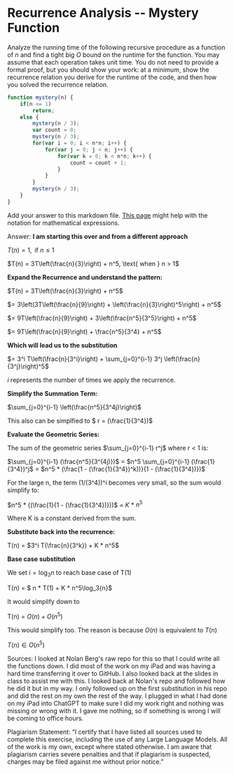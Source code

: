 # Recurrence Analysis -- Mystery Function

Analyze the running time of the following recursive procedure as a function of
$n$ and find a tight big $O$ bound on the runtime for the function. You may
assume that each operation takes unit time. You do not need to provide a formal
proof, but you should show your work: at a minimum, show the recurrence relation
you derive for the runtime of the code, and then how you solved the recurrence
relation.

```javascript
function mystery(n) {
    if(n <= 1)
        return;
    else {
        mystery(n / 3);
        var count = 0;
        mystery(n / 3);
        for(var i = 0; i < n*n; i++) {
            for(var j = 0; j < n; j++) {
                for(var k = 0; k < n*n; k++) {
                    count = count + 1;
                }
            }
        }
        mystery(n / 3);
    }
}
```

Add your answer to this markdown file. [This
page](https://docs.github.com/en/get-started/writing-on-github/working-with-advanced-formatting/writing-mathematical-expressions)
might help with the notation for mathematical expressions.

Answer: 
**I am starting this over and from a different approach**

$T(n) = 1, \text{ if } n \leq 1$
   
$T(n) = 3T\left(\frac{n}{3}\right) + n^5, \text{ when } n > 1$

**Expand the Recurrence and understand the pattern:**

$T(n) = 3T\left(\frac{n}{3}\right) + n^5$

$= 3\left(3T\left(\frac{n}{9}\right) + \left(\frac{n}{3}\right)^5\right) + n^5$

$= 9T\left(\frac{n}{9}\right) + 3\left(\frac{n^5}{3^5}\right) + n^5$

$= 9T\left(\frac{n}{9}\right) + \frac{n^5}{3^4} + n^5$

**Which will lead us to the substitution**

$= 3^i T\left(\frac{n}{3^i}\right) + \sum_{j=0}^{i-1} 3^j \left(\frac{n}{3^j}\right)^5$

_i_ represents the number of times we apply the recurrence. 

**Simplify the Summation Term:** 

$\sum_{j=0}^{i-1} \left(\frac{n^5}{3^4j}\right)$

This also can be simplfied to $ r = (\frac{1}{3^4})$

**Evaluate the Geometric Series:** 

The sum of the geometric series $\sum_{j=0}^{i-1} r^j$ where r < 1 is: 

$\sum_{j=0}^{i-1} (\frac{n^5}{3^(4j)})$ = $n^5 \sum_{j=0}^{i-1} (\frac{1}{3^4})^j$ 
= $n^5 * (\frac{1 - (\frac{1}{3^4})^k))}{1 - (\frac{1}{3^4})})$

For the large n, the term (1/(3^4))^i becomes very small, so the sum would simplify to:

$n^5 * ((\frac{1}{1 - (\frac{1}{3^4})}))$ = _K_ * $n^5$

Where K is a constant derived from the sum. 

**Substitute back into the recurrence:**

T(n) = $3^i T(\frac{n}{3^k}) + K * n^5$

**Base case substitution** 

We set $i = \log_3{n}$ to reach base case of T(1) 

T(n) = $ n * T(1) + K * n^5\log_3{n}$

It would simplify down to 

T(n) = $O(n) + O(n^5)$ 

This would simplify too. The reason is because $O(n)$ is equivalent to $T(n)$

 $T(n) \in O(n^5)$ 
 
Sources: 
I looked at Nolan Berg's raw repo for this so that I could write all the functions down. I did most of the work on my iPad and was having a hard time transferring it over to GitHub. I also looked back at the slides in class to assist me with this. I looked back at Nolan's repo and followed how he did it but in my way. I only followed up on the first substitution in his repo and did the rest on my own the rest of the way. I plugged in what I had done on my iPad into ChatGPT to make sure I did my work right and nothing was missing or wrong with it. I gave me nothing, so if something is wrong I will be coming to office hours. 

Plagiarism Statement: 
“I certify that I have listed all sources used to complete this exercise, including the use of any Large Language Models. All of the work is my own, except where stated otherwise. I am aware that plagiarism carries severe penalties and that if plagiarism is suspected, charges may be filed against me without prior notice.”






